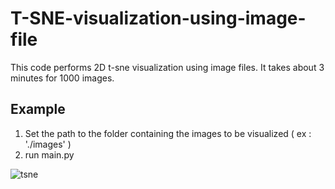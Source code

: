 # T-SNE-visualization-using-image-file

This code performs 2D t-sne visualization using image files.
It takes about 3 minutes for 1000 images.

## Example

1. Set the path to the folder containing the images to be visualized ( ex : './images' )
2. run main.py

![tsne](https://user-images.githubusercontent.com/54341727/125231339-8cbdcf00-e315-11eb-9e52-84c8cf8793ae.png)
